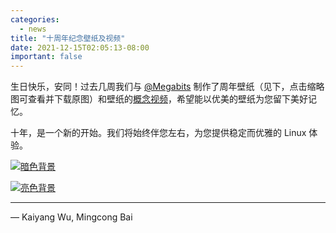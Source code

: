 ```yaml
---
categories:
  - news
title: "十周年纪念壁纸及视频"
date: 2021-12-15T02:05:13-08:00
important: false
---
```


生日快乐，安同！过去几周我们与 [@Megabits](https://megabits.xyz/) 制作了周年壁纸（见下，点击缩略图可查看并下载原图）和壁纸的[概念视频](https://www.youtube.com/watch?v=4oD7kVIjCyw)，希望能以优美的壁纸为您留下美好记忆。

十年，是一个新的开始。我们将始终伴您左右，为您提供稳定而优雅的 Linux 体验。

[![暗色背景](/assets/gallery/thumbs/aosc10-dark.png.jpg)](/assets/gallery/aosc10-dark.png)

[![亮色背景](/assets/gallery/thumbs/aosc10-light.png.jpg)](/assets/gallery/aosc10-light.png)

---

— Kaiyang Wu, Mingcong Bai
